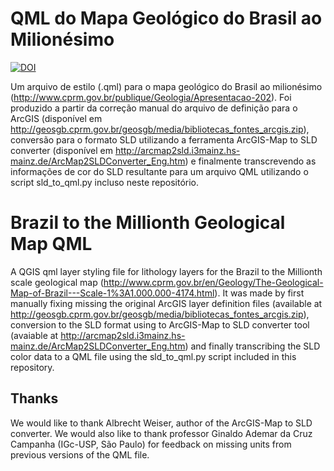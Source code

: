 # QML do Mapa Geológico do Brasil ao Milionésimo

[![DOI](https://zenodo.org/badge/DOI/10.5281/zenodo.836094.svg)](https://doi.org/10.5281/zenodo.836094)

Um arquivo de estilo (.qml) para o mapa geológico do Brasil ao milionésimo (http://www.cprm.gov.br/publique/Geologia/Apresentacao-202). Foi produzido a partir da correção
manual do arquivo de definição para o ArcGIS (disponível em http://geosgb.cprm.gov.br/geosgb/media/bibliotecas_fontes_arcgis.zip),
conversão para o formato SLD utilizando a ferramenta ArcGIS-Map to SLD converter (disponível em http://arcmap2sld.i3mainz.hs-mainz.de/ArcMap2SLDConverter_Eng.htm) e finalmente transcrevendo as informações de cor do SLD resultante para um arquivo QML utilizando o script sld_to_qml.py incluso neste repositório.

# Brazil to the Millionth Geological Map QML

A QGIS qml layer styling file for lithology layers for the Brazil to the Millionth scale geological map (http://www.cprm.gov.br/en/Geology/The-Geological-Map-of-Brazil---Scale-1%3A1.000.000-4174.html). It was made by first manually fixing missing the original ArcGIS layer definition files (available at http://geosgb.cprm.gov.br/geosgb/media/bibliotecas_fontes_arcgis.zip), conversion to the SLD format using to ArcGIS-Map to SLD converter tool (avaiable at http://arcmap2sld.i3mainz.hs-mainz.de/ArcMap2SLDConverter_Eng.htm) and finally transcribing the SLD color data to a QML file using the sld_to_qml.py script included in this repository.

## Thanks

We would like to thank Albrecht Weiser, author of the ArcGIS-Map to SLD converter. We would also like to thank professor Ginaldo Ademar da Cruz Campanha (IGc-USP, São Paulo) for feedback on missing units from previous versions of the QML file.
